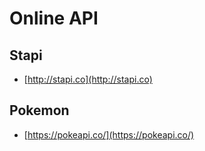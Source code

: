 # Online API

## Stapi
* [http://stapi.co](http://stapi.co)

## Pokemon
* [https://pokeapi.co/](https://pokeapi.co/)
